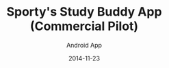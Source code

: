 ---
title: Sporty's Study Buddy App (Commercial Pilot)
subtitle: Android App
layout: default
modal-id: 1
date: 2014-11-23
date-url: https://play.google.com/store/apps/details?id=com.sportys.android.studybuddy.comm
img: sportys-sb-comm.jpg
thumbnail: sportys-sb-comm-thumbnail.jpg
alt: image-alt
project-date: April 2011
client: Sporty's Pilot Shop
client-url: https://www.sportys.com/Pilotshop
category: Android App
description: Sporty's Study Buddy will prepare you for the FAA Commercial Pilot written test like no other study tool available through three modes of operation - learning mode, simulated tests and flashcards.

---